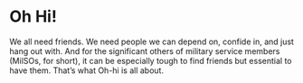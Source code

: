 # Oh Hi!

We all need friends. We need people we can depend on, confide in, and just hang out with. And for the significant others of military service members (MilSOs, for short), it can be especially tough to find friends but essential to have them. That’s what Oh-hi is all about.

